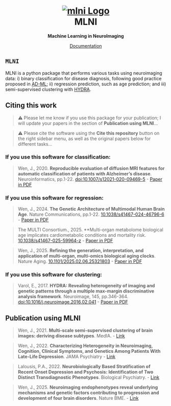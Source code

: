 <h1 align="center">
  <a href="https://anbai106.github.io/mlni/">
    <img src="https://anbai106.github.io/mlni/images/mlni.png" alt="mlni Logo">
  </a>
  <br/>
  MLNI
</h1>

<p align="center"><strong>Machine Learning in NeuroImaging</strong></p>

<p align="center">
  <a href="https://anbai106.github.io/mlni/">Documentation</a>
</p>

## `MLNI`
MLNI is a python package that performs various tasks using neuroimaging data: i) binary classification for disease diagnosis, following good practice proposed in [AD-ML](https://github.com/aramis-lab/AD-ML); ii) regression prediction, such as age prediction; and iii) semi-supervised clustering with [HYDRA](https://github.com/evarol/HYDRA).

## Citing this work
> :warning: Please let me know if you use this package for your publication; I will update your papers in the section of **Publication using MLNI**...

> :warning: Please cite the software using the **Cite this repository** button on the right sidebar menu, as well as the original papers below for different tasks...

### If you use this software for classification:
> Wen, J., 2020. **Reproducible evaluation of diffusion MRI features for automatic classification of patients with Alzheimer’s disease**. Neuroinformatics, pp.1-22. [doi:10.1007/s12021-020-09469-5](https://link.springer.com/article/10.1007/s12021-020-09469-5) - [Paper in PDF](https://arxiv.org/abs/1812.11183)

### If you use this software for regression:
> Wen, J., 2024. **The Genetic Architecture of Multimodal Human Brain Age**. Nature Communications, pp.1-22. [10.1038/s41467-024-46796-6](https://www.nature.com/articles/s41467-024-46796-6) - [Paper in PDF](https://www.nature.com/articles/s41467-024-46796-6)

> The MULTI Consortium., 2025. **Multi-organ metabolome biological age implicates cardiometabolic conditions and mortality risk. [10.1038/s41467-025-59964-z](https://www.nature.com/articles/s41467-025-59964-z) - [Paper in PDF](https://www.nature.com/articles/s41467-025-59964-z)

> Wen, J., 2025. **Refining the generation, interpretation, and application of multi-organ, multi-omics biological aging clocks**. Nature Aging. [10.1101/2025.02.06.25321803](https://www.medrxiv.org/content/10.1101/2025.02.06.25321803v5) - [Paper in PDF](https://www.medrxiv.org/content/10.1101/2025.02.06.25321803v5)

### If you use this software for clustering:
> Varol, E., 2017. **HYDRA: Revealing heterogeneity of imaging and genetic patterns through a multiple max-margin discriminative analysis framework**. Neuroimage, 145, pp.346-364. [doi:10.1016/j.neuroimage.2016.02.041](https://www.sciencedirect.com/science/article/abs/pii/S1053811916001506?via%3Dihub) - [Paper in PDF](https://www.ncbi.nlm.nih.gov/pmc/articles/PMC5408358/pdf/nihms762663.pdf)

## Publication using MLNI
> Wen, J., 2021. **Multi-scale semi-supervised clustering of brain images: deriving disease subtypes**. MedIA. - [Link](https://www.sciencedirect.com/science/article/abs/pii/S1361841521003492)

> Wen, J., 2022. **Characterizing Heterogeneity in Neuroimaging, Cognition, Clinical Symptoms, and Genetics Among Patients With Late-Life Depression**. JAMA Psychiatry -  [Link](https://jamanetwork.com/journals/jamapsychiatry/article-abstract/2789902)

> Lalousis, P.A., 2022. **Neurobiologically Based Stratification of Recent Onset Depression and Psychosis: Identification of Two Distinct Transdiagnostic Phenotypes**. Biological Psychiatry. -  [Link](https://www.sciencedirect.com/science/article/pii/S0006322322011568#bib50)

> Wen, J., 2025. **Neuroimaging endophenotypes reveal underlying mechanisms and genetic factors contributing to progression and development of four brain disorders**. Nature BME. -  [Link](https://www.nature.com/articles/s41551-025-01412-w)